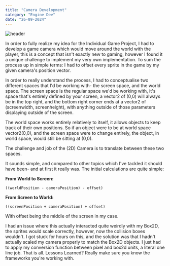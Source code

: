 ```yaml
---
title: "Camera Development"
category: "Engine Dev"
date: "26-09-2024"
---
```

![header](/images/720.jpeg)

In order to fully realize my idea for the Individual Game Project,
I had to develop a game camera which would move around the world with the player,
this is a concept that isn&#39;t exactly new to gaming, however I found it a unique challenge to implement
my very own implementation.
To sum the process up in simple terms: I had to offset every sprite in the game by my given camera&#39;s position vector.

In order to really understand the process, I had to conceptualise two different spaces that I&#39;d be working with- the screen space, and the world space.
The screen space is the regular space we'd be working with, it's space that's entirely defined by your screen, a vector2 of (0,0) will always be in the top right,
and the bottom right corner ends at a vector2 of (screenwidth, screenheight), with anything outside of those parameters displaying outside of the screen.

The world space works entirely relatively to itself, it allows objects to keep track of their own positions. So if an object were to be at world space vector2(0,0), and the screen space were
to change entirely, the object, in world space, would still be sitting at (0,0).

The challenge and job of the (2D) Camera is to translate between these two spaces.

It sounds simple, and compared to other topics which I&#39;ve tackled it should have been- and at first it really was. The initial calculations are quite simple:

**From World to Screen:**

`((worldPosition - cameraPosition) - offset)`

**From Screen to World:**

`((screenPosition + cameraPosition) + offset)`

With offset being the middle of the screen in my case.

I had an issue where this actually interacted quite weirdly with my Box2D, the sprites would scale correctly, however, now the collision boxes wouldn't. I got stuck for hours on this,
and the solution was that I hadn't actually scaled my camera properly to match the Box2D objects.
I just had to apply my conversion function between pixel and box2d units, a literal one line job. That is all.
Lessons Learned? Really make sure you know the frameworks you're working with.
